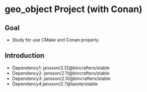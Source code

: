 # geo_object Project (with Conan)

## Goal

* Study for use CMake and Conan properly.

## Introduction

* Dependency1: jansson/2.12@bincrafters/stable
* Dependency2: jansson/2.11@bincrafters/stable
* Dependency3: jansson/2.10@bincrafters/stable
* Dependency4:jansson/2.7@lasote/stable
